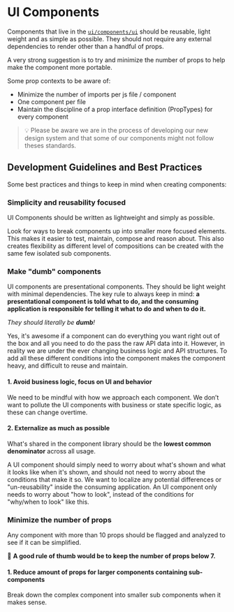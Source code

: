 # UI Components

Components that live in the [`ui/components/ui`](https://github.com/MetaMask/metamask-extension/tree/develop/ui/components/ui) should be reusable, light weight and as simple as possible. They should not require any external dependencies to render other than a handful of props.

A very strong suggestion is to try and minimize the number of props to help make the component more portable.

Some prop contexts to be aware of:

- Minimize the number of imports per js file / component
- One component per file
- Maintain the discipline of a prop interface definition (PropTypes) for every component

> 💡 Please be aware we are in the process of developing our new design system and that some of our components might not follow theses standards.

## Development Guidelines and Best Practices

Some best practices and things to keep in mind when creating components:

### Simplicity and reusability focused

UI Components should be written as lightweight and simply as possible.

Look for ways to break components up into smaller more focused elements. This makes it easier to test, maintain, compose and reason about. This also creates flexibility as different level of compositions can be created with the same few isolated sub components.

### Make "dumb" components

UI components are presentational components. They should be light weight with minimal dependencies. The key rule to always keep in mind: **a presentational component is told what to do, and the consuming application is responsible for telling it what to do and when to do it.**

_They should literally be **dumb**!_

Yes, it's awesome if a component can do everything you want right out of the box and all you need to do the pass the raw API data into it. However, in reality we are under the ever changing business logic and API structures. To add all these different conditions into the component makes the component heavy, and difficult to reuse and maintain.

#### 1. Avoid business logic, focus on UI and behavior

We need to be mindful with how we approach each component. We don’t want to pollute the UI components with business or state specific logic, as these can change overtime.

#### 2. Externalize as much as possible

What's shared in the component library should be the **lowest common denominator** across all usage.

A UI component should simply need to worry about what's shown and what it looks like when it's shown, and should not need to worry about the conditions that make it so. We want to localize any potential differences or "un-reusability" inside the consuming application. An UI component only needs to worry about "how to look", instead of the conditions for "why/when to look" like this.

### Minimize the number of props

Any component with more than 10 props should be flagged and analyzed to see if it can be simplified.

🚧 **A good rule of thumb would be to keep the number of props below 7.**

#### 1. Reduce amount of props for larger components containing sub-components

Break down the complex component into smaller sub components when it makes sense.
